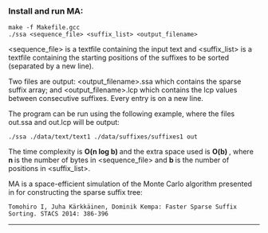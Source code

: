 ### Install and run MA:

```
make -f Makefile.gcc
./ssa <sequence_file> <suffix_list> <output_filename>
```

<sequence_file> is a textfile containing the input text and
<suffix_list> is a textfile containing the starting positions of the suffixes to be sorted (separated by a new line).

Two files are output: <output_filename>.ssa which contains the sparse suffix array; and <output_filename>.lcp which contains the lcp values between consecutive suffixes. Every entry is on a new line.

The program can be run using the following example, where the files out.ssa and out.lcp will be output:

```
./ssa ./data/text/text1 ./data/suffixes/suffixes1 out
```

The time complexity is  <b> O(n log b) </b> and the extra space used is <b> O(b) </b>, 
where <b> n </b> is the number of bytes in <sequence_file> and <b> b </b> is the number of positions in <suffix_list>.

MA is a space-efficient simulation of the Monte Carlo algorithm presented in for constructing the sparse suffix tree:

```
Tomohiro I, Juha Kärkkäinen, Dominik Kempa: Faster Sparse Suffix Sorting. STACS 2014: 386-396
```

________________________________


